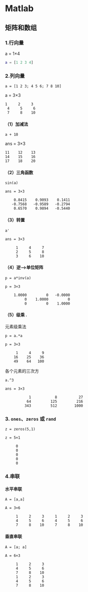 # Matlab

## 矩阵和数组

### 1.行向量

a = 1×4

```matlab
a = [1 2 3 4]
```

### 2.列向量

```
a = [1 2 3; 4 5 6; 7 8 10]
```
a = 3×3

    1     2     3
     4     5     6
     7     8    10

#### （1）加减法
```
a + 10
```
ans = 3×3

    11    12    13
    14    15    16
    17    18    20
#### （2）三角函数
```
sin(a)
```
```
ans = 3×3

    0.8415    0.9093    0.1411
   -0.7568   -0.9589   -0.2794
    0.6570    0.9894   -0.5440
```

#### （3）转置

```
a'
```

```
ans = 3×3

     1     4     7
     2     5     8
     3     6    10
```

#### （4）逆——>单位矩阵

```
p = a*inv(a)
```

```
p = 3×3

    1.0000         0   -0.0000
         0    1.0000         0
         0         0    1.0000
```

#### （5）级乘 .

元素级乘法

```
p = a.*a
```

```
p = 3×3

     1     4     9
    16    25    36
    49    64   100
```

各个元素的三次方

```
a.^3
```

```
ans = 3×3

           1           8          27
          64         125         216
         343         512        1000
```



### 3. `ones`、`zeros` 或 `rand` 

```
z = zeros(5,1)
```

```
z = 5×1

     0
     0
     0
     0
     0
```



### 4.串联

#### 水平串联

```
A = [a,a]
```

```
A = 3×6

     1     2     3     1     2     3
     4     5     6     4     5     6
     7     8    10     7     8    10
```

#### 垂直串联

```
A = [a; a]
```

```
A = 6×3

     1     2     3
     4     5     6
     7     8    10
     1     2     3
     4     5     6
     7     8    10
```